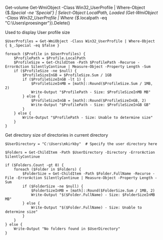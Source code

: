 Get-volume
Get-WmiObject -Class Win32_UserProfile | Where-Object {$_.Special -ne 'Special'} | Select-Object LocalPath, Loaded
 (Get-WmiObject -Class Win32_UserProfile | Where {$_.localpath -eq "C:\Users\proesinger"}).Delete()

Used to display User profile size
```
$UserProfiles = Get-WmiObject -Class Win32_UserProfile | Where-Object { $_.Special -eq $false }

foreach ($Profile in $UserProfiles) {
    $ProfilePath = $Profile.LocalPath
    $ProfileSize = Get-ChildItem -Path $ProfilePath -Recurse -ErrorAction SilentlyContinue | Measure-Object -Property Length -Sum
    if ($ProfileSize -ne $null) {
        $ProfileSizeInGB = $ProfileSize.Sum / 1GB
        if ($ProfileSizeInGB -lt 1) {
            $ProfileSizeInMB = [math]::Round($ProfileSize.Sum / 1MB, 2)
            Write-Output "$ProfilePath - Size: $ProfileSizeInMB MB"
        } else {
            $ProfileSizeInGB = [math]::Round($ProfileSizeInGB, 2)
            Write-Output "$ProfilePath - Size: $ProfileSizeInGB GB"
        }
    } else {
        Write-Output "$ProfilePath - Size: Unable to determine size"
    }
}
```
Get directory size of directories in current directory
```
$UserDirectory = "C:\Users\mkirkby"  # Specify the user directory here

$Folders = Get-ChildItem -Path $UserDirectory -Directory -ErrorAction SilentlyContinue

if ($Folders.Count -gt 0) {
    foreach ($Folder in $Folders) {
        $FolderSize = Get-ChildItem -Path $Folder.FullName -Recurse -File -ErrorAction SilentlyContinue | Measure-Object -Property Length -Sum
        if ($FolderSize -ne $null) {
            $FolderSizeInMB = [math]::Round($FolderSize.Sum / 1MB, 2)
            Write-Output "$($Folder.FullName) - Size: $FolderSizeInMB MB"
        } else {
            Write-Output "$($Folder.FullName) - Size: Unable to determine size"
        }
    }
} else {
    Write-Output "No folders found in $UserDirectory"
}
```
